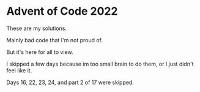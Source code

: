 # Advent of Code 2022

These are my solutions. 

Mainly bad code that I'm not proud of.

But it's here for all to view.

I skipped a few days because im too small brain to do them, or I just didn't feel like it.

Days 16, 22, 23, 24, and part 2 of 17 were skipped.